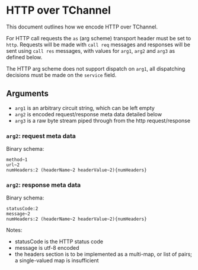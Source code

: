 # HTTP over TChannel

This document outlines how we encode HTTP over TChannel.

For HTTP call requests the `as` (arg scheme) transport header must be set to
`http`. Requests will be made with `call req` messages and responses will be
sent using `call res` messages, with values for `arg1`, `arg2` and `arg3` as
defined below.

The HTTP arg scheme does not support dispatch on `arg1`, all dispatching
decisions must be made on the `service` field.

## Arguments

- `arg1` is an arbitrary circuit string, which can be left empty
- `arg2` is encoded request/response meta data detailed below
- `arg3` is a raw byte stream piped through from the http request/response

### `arg2`: request meta data

Binary schema:
```
method~1
url~2
numHeaders:2 (headerName~2 headerValue~2){numHeaders}
```

### `arg2`: response meta data

Binary schema:
```
statusCode:2
message~2
numHeaders:2 (headerName~2 headerValue~2){numHeaders}
```

Notes:
- statusCode is the HTTP status code
- message is utf-8 encoded
- the headers section is to be implemented as a multi-map, or list of
  pairs; a single-valued map is insufficient
